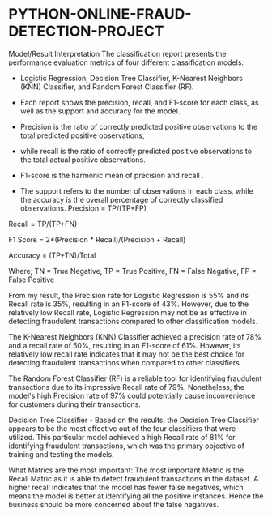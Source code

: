 # PYTHON-ONLINE-FRAUD-DETECTION-PROJECT

Model/Result Interpretation
The classification report presents the performance evaluation metrics of four different classification models:

- Logistic Regression, Decision Tree Classifier, K-Nearest Neighbors (KNN) Classifier, and Random Forest Classifier (RF).

- Each report shows the precision, recall, and F1-score for each class, as well as the support and accuracy for the model.

- Precision is the ratio of correctly predicted positive observations to the total predicted positive observations,

- while recall is the ratio of correctly predicted positive observations to the total actual positive observations.

- F1-score is the harmonic mean of precision and recall
.
- The support refers to the number of observations in each class, while the accuracy is the overall percentage of correctly classified observations.
Precision = TP/(TP+FP)

Recall = TP/(TP+FN)

F1 Score = 2*(Precision * Recall)/(Precision + Recall)

Accuracy = (TP+TN)/Total

Where;
TN = True Negative, TP = True Positive, FN = False Negative, FP = False Positive

 From my result, the Precision rate for Logistic Regression is 55% and its Recall rate is 35%, resulting in an F1-score of 43%. However, due to the relatively low Recall rate, Logistic Regression may not be as effective in detecting fraudulent transactions compared to other classification models.
 
The K-Nearest Neighbors (KNN) Classifier achieved a precision rate of 78% and a recall rate of 50%, resulting in an F1-score of 61%. However, its relatively low recall rate indicates that it may not be the best choice for detecting fraudulent transactions when compared to other classifiers.

The Random Forest Classifier (RF) is a reliable tool for identifying fraudulent transactions due to its impressive Recall rate of 79%. Nonetheless, the model's high Precision rate of 97% could potentially cause inconvenience for customers during their transactions.

Decision Tree Classifier - Based on the results, the Decision Tree Classifier appears to be the most effective out of the four classifiers that were utilized. This particular model achieved a high Recall rate of 81% for identifying fraudulent transactions, which was the primary objective of training and testing the models.

What Matrics are the most important:
The most important Metric is the Recall Matric as it is able to detect fraudulent transactions in the dataset. A higher recall indicates that the model has fewer false negatives, which means the model is better at identifying all the positive instances. Hence the business should be more concerned about the false negatives.
​
